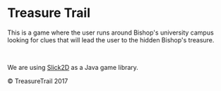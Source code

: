 <h1> Treasure Trail </h1>

<p> This is a game where the user runs around Bishop's
university campus looking for clues that will lead the user
to the hidden Bishop's treasure.</p>
<br/>
<p>We are using <a href="http://slick.ninjacave.com/">Slick2D</a> as a
Java game library.</p>

&copy; TreasureTrail 2017